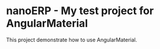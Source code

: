 # nanoERP - My test project for AngularMaterial

This project demonstrate how to use AngularMaterial.
